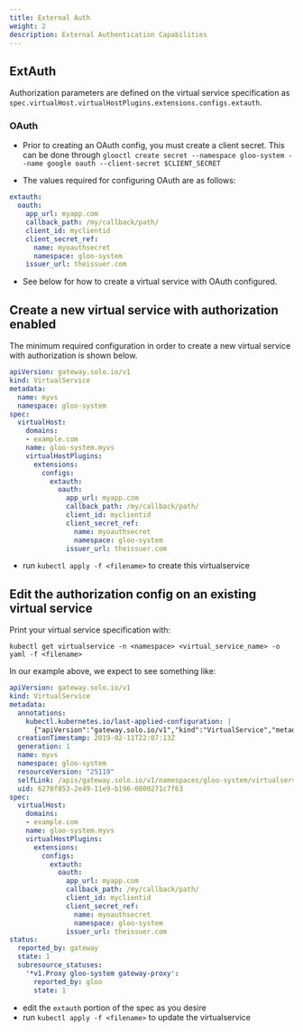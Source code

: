 ```yaml
---
title: External Auth
weight: 2
description: External Authentication Capabilities
---
```


## ExtAuth

Authorization parameters are defined on the virtual service specification as `spec.virtualHost.virtualHostPlugins.extensions.configs.extauth`.

### OAuth

- Prior to creating an OAuth config, you must create a client secret. This can be done through `glooctl create secret --namespace gloo-system --name google oauth --client-secret $CLIENT_SECRET`

- The values required for configuring OAuth are as follows:

```yaml
extauth:
  oauth:
    app_url: myapp.com
    callback_path: /my/callback/path/
    client_id: myclientid
    client_secret_ref:
      name: myoauthsecret
      namespace: gloo-system
    issuer_url: theissuer.com
```

- See below for how to create a virtual service with OAuth configured.

## Create a new virtual service with authorization enabled

The minimum required configuration in order to create a new virtual service with authorization is shown below.

```yaml
apiVersion: gateway.solo.io/v1
kind: VirtualService
metadata:
  name: myvs
  namespace: gloo-system
spec:
  virtualHost:
    domains:
    - example.com
    name: gloo-system.myvs
    virtualHostPlugins:
      extensions:
        configs:
          extauth:
            oauth:
              app_url: myapp.com
              callback_path: /my/callback/path/
              client_id: myclientid
              client_secret_ref:
                name: myoauthsecret
                namespace: gloo-system
              issuer_url: theissuer.com
```

- run `kubectl apply -f <filename>` to create this virtualservice

## Edit the authorization config on an existing virtual service

Print your virtual service specification with:

```shell
kubectl get virtualservice -n <namespace> <virtual_service_name> -o yaml -f <filename>
```

In our example above, we expect to see something like:

```yaml
apiVersion: gateway.solo.io/v1
kind: VirtualService
metadata:
  annotations:
    kubectl.kubernetes.io/last-applied-configuration: |
      {"apiVersion":"gateway.solo.io/v1","kind":"VirtualService","metadata":{"annotations":{},"name":"myvs","namespace":"gloo-system"},"spec":{"virtualHost":{"domains":["example.com"],"name":"gloo-system.myvs","virtualHostPlugins":{"extensions":{"configs":{"extauth":{"oauth":{"app_url":"myapp.com","callback_path":"/my/callback/path/","client_id":"myclientid","client_secret_ref":{"name":"myoauthsecret","namespace":"gloo-system"},"issuer_url":"theissuer.com"}}}}}}}}
  creationTimestamp: 2019-02-11T22:07:13Z
  generation: 1
  name: myvs
  namespace: gloo-system
  resourceVersion: "25119"
  selfLink: /apis/gateway.solo.io/v1/namespaces/gloo-system/virtualservices/myvs
  uid: 6270f853-2e49-11e9-b196-0800271c7f63
spec:
  virtualHost:
    domains:
    - example.com
    name: gloo-system.myvs
    virtualHostPlugins:
      extensions:
        configs:
          extauth:
            oauth:
              app_url: myapp.com
              callback_path: /my/callback/path/
              client_id: myclientid
              client_secret_ref:
                name: myoauthsecret
                namespace: gloo-system
              issuer_url: theissuer.com
status:
  reported_by: gateway
  state: 1
  subresource_statuses:
    '*v1.Proxy gloo-system gateway-proxy':
      reported_by: gloo
      state: 1
```

- edit the `extauth` portion of the spec as you desire
- run `kubectl apply -f <filename>` to update the virtualservice